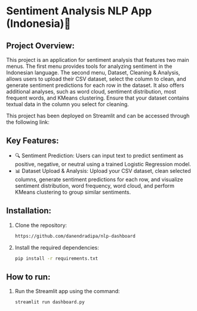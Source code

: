 # Sentiment Analysis NLP App (Indonesia)💬
## Project Overview:
This project is an application for sentiment analysis that features two main menus. The first menu provides tools for analyzing sentiment in the Indonesian language. The second menu, Dataset, Cleaning & Analysis, allows users to upload their CSV dataset, select the column to clean, and generate sentiment predictions for each row in the dataset. It also offers additional analyses, such as word cloud, sentiment distribution, most frequent words, and KMeans clustering. Ensure that your dataset contains textual data in the column you select for cleaning.

This project has been deployed on Streamlit and can be accessed through the following link:


## Key Features:
- 🔍 Sentiment Prediction: Users can input text to predict sentiment as positive, negative, or neutral using a trained Logistic Regression model.
- 📊 Dataset Upload & Analysis: Upload your CSV dataset, clean selected columns, generate sentiment predictions for each row, and visualize sentiment distribution, word frequency, word cloud, and perform KMeans clustering to group similar sentiments.
    
## Installation:

1. Clone the repository:
    ```bash
    https://github.com/danendradipa/nlp-dashboard
    ```

2. Install the required dependencies:
    ```bash
    pip install -r requirements.txt
    ```

## How to run:

1. Run the Streamlit app using the command:

    ```bash
    streamlit run dashboard.py
    ```
